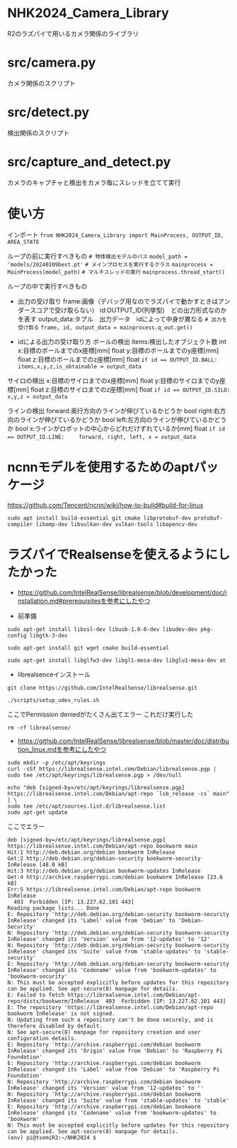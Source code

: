 # NHK2024_Camera_Library
R2のラズパイで用いるカメラ関係のライブラリ

# src/camera.py
カメラ関係のスクリプト

# src/detect.py
検出関係のスクリプト

# src/capture_and_detect.py
カメラのキャプチャと検出をカメラ毎にスレッドを立てて実行

# 使い方
インポート
`from NHK2024_Camera_Library import MainProcess, OUTPUT_ID, AREA_STATE`

ループの前に実行すべきもの
`# 物体検出モデルのパス`
`model_path = 'models/20240109best.pt'`
`# メインプロセスを実行するクラス`
`mainprocess = MainProcess(model_path)`
`# マルチスレッドの実行`
`mainprocess.thread_start()`

ループの中で実行すべきもの
- 出力の受け取り
frame:画像（デバッグ用なのでラズパイで動かすときはアンダースコアで受け取らない）
id:OUTPUT_ID(列挙型)　どの出力形式なのかを表す
output_data:タプル　出力データ　idによって中身が異なる
`# 出力を受け取る`
`frame, id, output_data = mainprocess.q_out.get()`

- idによる出力の受け取り方
ボールの検出
items:検出したオブジェクト数  int
x:目標のボールまでのx座標[mm] float
y:目標のボールまでのy座標[mm] float
z:目標のボールまでのz座標[mm] float
`if id == OUTPUT_ID.BALL:`
`    items,x,y,z,is_obtainable = output_data`

サイロの検出
x:目標のサイロまでのx座標[mm] float
y:目標のサイロまでのy座標[mm] float
z:目標のサイロまでのz座標[mm] float
`if id == OUTPUT_ID.SILO:`
`    x,y,z = output_data`

ラインの検出
forward:奥行方向のラインが伸びているかどうか bool
right:右方向のラインが伸びているかどうか bool
left:左方向のラインが伸びているかどうか bool
x:ラインがロボットの中心からどれだけずれているか[mm] float
`if id == OUTPUT_ID.LINE:`
`    forward, right, left, x = output_data`







# ncnnモデルを使用するためのaptパッケージ
https://github.com/Tencent/ncnn/wiki/how-to-build#build-for-linux
```
sudo apt install build-essential git cmake libprotobuf-dev protobuf-compiler libomp-dev libvulkan-dev vulkan-tools libopencv-dev
```
# ラズパイでRealsenseを使えるようにしたかった
- https://github.com/IntelRealSense/librealsense/blob/development/doc/installation.md#prerequisitesを参考にしたやつ

- 前準備
```
sudo apt-get install libssl-dev libusb-1.0-0-dev libudev-dev pkg-config libgtk-3-dev
```
```
sudo apt-get install git wget cmake build-essential
```
```
sudo apt-get install libglfw3-dev libgl1-mesa-dev libglu1-mesa-dev at
```
- librealsenceインストール
```
git clone https://github.com/IntelRealSense/librealsense.git
```
```
./scripts/setup_udev_rules.sh
```
ここでPermission deniedがたくさん出てエラー
これだけ実行した
```
rm -rf librealsense/
```

- https://github.com/IntelRealSense/librealsense/blob/master/doc/distribution_linux.mdを参考にしたやつ
```
sudo mkdir -p /etc/apt/keyrings
curl -sSf https://librealsense.intel.com/Debian/librealsense.pgp | sudo tee /etc/apt/keyrings/librealsense.pgp > /dev/null
```
```
echo "deb [signed-by=/etc/apt/keyrings/librealsense.pgp] https://librealsense.intel.com/Debian/apt-repo `lsb_release -cs` main" | \
sudo tee /etc/apt/sources.list.d/librealsense.list
sudo apt-get update
```
ここでエラー
```
deb [signed-by=/etc/apt/keyrings/librealsense.pgp] https://librealsense.intel.com/Debian/apt-repo bookworm main
Hit:1 http://deb.debian.org/debian bookworm InRelease
Get:2 http://deb.debian.org/debian-security bookworm-security InRelease [48.0 kB]
Hit:3 http://deb.debian.org/debian bookworm-updates InRelease                
Get:4 http://archive.raspberrypi.com/debian bookworm InRelease [23.6 kB]         
Err:5 https://librealsense.intel.com/Debian/apt-repo bookworm InRelease
  403  Forbidden [IP: 13.227.62.101 443]
Reading package lists... Done                            
E: Repository 'http://deb.debian.org/debian-security bookworm-security InRelease' changed its 'Label' value from 'Debian' to 'Debian-Security'
N: Repository 'http://deb.debian.org/debian-security bookworm-security InRelease' changed its 'Version' value from '12-updates' to '12'
N: Repository 'http://deb.debian.org/debian-security bookworm-security InRelease' changed its 'Suite' value from 'stable-updates' to 'stable-security'
E: Repository 'http://deb.debian.org/debian-security bookworm-security InRelease' changed its 'Codename' value from 'bookworm-updates' to 'bookworm-security'
N: This must be accepted explicitly before updates for this repository can be applied. See apt-secure(8) manpage for details.
E: Failed to fetch https://librealsense.intel.com/Debian/apt-repo/dists/bookworm/InRelease  403  Forbidden [IP: 13.227.62.101 443]
E: The repository 'https://librealsense.intel.com/Debian/apt-repo bookworm InRelease' is not signed.
N: Updating from such a repository can't be done securely, and is therefore disabled by default.
N: See apt-secure(8) manpage for repository creation and user configuration details.
E: Repository 'http://archive.raspberrypi.com/debian bookworm InRelease' changed its 'Origin' value from 'Debian' to 'Raspberry Pi Foundation'
E: Repository 'http://archive.raspberrypi.com/debian bookworm InRelease' changed its 'Label' value from 'Debian' to 'Raspberry Pi Foundation'
N: Repository 'http://archive.raspberrypi.com/debian bookworm InRelease' changed its 'Version' value from '12-updates' to ''
N: Repository 'http://archive.raspberrypi.com/debian bookworm InRelease' changed its 'Suite' value from 'stable-updates' to 'stable'
E: Repository 'http://archive.raspberrypi.com/debian bookworm InRelease' changed its 'Codename' value from 'bookworm-updates' to 'bookworm'
N: This must be accepted explicitly before updates for this repository can be applied. See apt-secure(8) manpage for details.
(env) pi@tsemiR2:~/NHK2024 $ 
```


